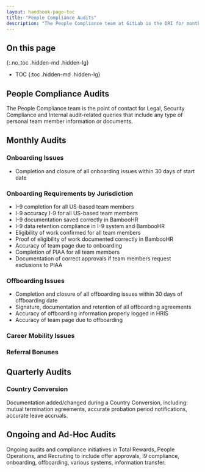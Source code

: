 ```yaml
---
layout: handbook-page-toc
title: "People Compliance Audits"
description: "The People Compliance team at GitLab is the DRI for monthly and quarterly audits related to the team member life cycle."
---
```


## On this page
{:.no_toc .hidden-md .hidden-lg}

- TOC
{:toc .hidden-md .hidden-lg}

## People Compliance Audits

The People Compliance team is the point of contact for Legal, Security Compliance and Internal audit-related queries that include any type of personal team member information or documents.

## Monthly Audits

### Onboarding Issues 

- Completion and closure of all onboarding issues within 30 days of start date

### Onboarding Requirements by Jurisdiction

- I-9 completion for all US-based team members
- I-9 accuracy I-9 for all US-based team members
- I-9 documentation saved correctly in BambooHR
- I-9 data retention compliance in I-9 system and BambooHR
- Eligibility of work confirmed for all team members
- Proof of eligibility of work documented correctly in BambooHR
- Accuracy of team page due to onboarding
- Completion of PIAA for all team members
- Documentation of correct approvals if team members request exclusions to PIAA 

### Offboarding Issues

- Completion and closure of all offboarding issues within 30 days of offboarding date
- Signature, documentation and retention of all offboarding agreements 
- Accuracy of offboarding information properly logged in HRIS
- Accuracy of team page due to offboarding

### Career Mobility Issues

### Referral Bonuses

## Quarterly Audits

### Country Conversion

Documentation added/changed during a Country Conversion, including: mutual termination agreements, accurate probation period notifications, accurate leave accruals.

## Ongoing and Ad-Hoc Audits

Ongoing audits and compliance initiatives in Total Rewards, People Operations, and Recruiting to include offer approvals, I9 compliance, onboarding, offboarding, various systems, information transfer.

